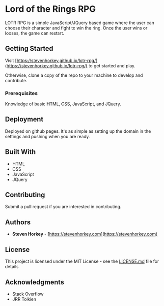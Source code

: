 # Lord of the Rings RPG

LOTR RPG is a simple JavaScript/JQuery based game where the user can choose their character and fight to win the ring. Once the user wins or looses, the game can restart.  

## Getting Started

Visit [https://stevenhorkey.github.io/lotr-rpg/](https://stevenhorkey.github.io/lotr-rpg/) to get started and play.

Otherwise, clone a copy of the repo to your machine to develop and contribute.

### Prerequisites

Knowledge of basic HTML, CSS, JavaScript, and JQuery.


## Deployment

Deployed on github pages. It's as simple as setting up the domain in the settings and pushing when you are ready.

## Built With

* HTML
* CSS
* JavaScript
* JQuery

## Contributing

Submit a pull request if you are interested in contributing.

## Authors

* **Steven Horkey** - [https://stevenhorkey.com](https://stevenhorkey.com)

## License

This project is licensed under the MIT License - see the [LICENSE.md](LICENSE.md) file for details

## Acknowledgments

* Stack Overflow
* JRR Tolkien
